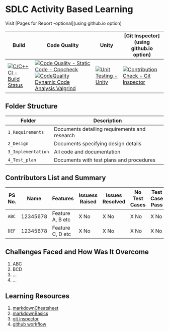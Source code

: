 # SDLC Activity Based Learning

Visit [Pages for Report -optional](using github.io option)

Build | Code Quality | Unity | [Git Inspector](using github.io option)
------|----------|-------|--------------
[![C/C++ CI - Build Status](https://github.com/pramanikpatel/Analyse_Control_System/actions/workflows/c-cpp.yml/badge.svg?branch=main)](https://github.com/pramanikpatel/Analyse_Control_System/actions/workflows/c-cpp.yml) | [![Code Quality - Static Code - Cppcheck](https://github.com/pramanikpatel/Analyse_Control_System/actions/workflows/cppcheck.yml/badge.svg?branch=main)](https://github.com/pramanikpatel/Analyse_Control_System/actions/workflows/cppcheck.yml) [![CodeQuality Dynamic Code Analysis Valgrind](https://github.com/pramanikpatel/Analyse_Control_System/actions/workflows/CodeQuality_Dynamic.yml/badge.svg)](https://github.com/pramanikpatel/Analyse_Control_System/actions/workflows/CodeQuality_Dynamic.yml)| [![Unit Testing - Unity](https://github.com/pramanikpatel/Analyse_Control_System/actions/workflows/unity.yml/badge.svg?branch=main)](https://github.com/pramanikpatel/Analyse_Control_System/actions/workflows/unity.yml)| [![Contribution Check - Git Inspector](https://github.com/pramanikpatel/Analyse_Control_System/actions/workflows/gitinspector.yml/badge.svg?branch=main)](https://github.com/pramanikpatel/Analyse_Control_System/actions/workflows/gitinspector.yml)

## Folder Structure
Folder             | Description
-------------------| -----------------------------------------
`1_Requirements`   | Documents detailing requirements and research
`2_Design`         | Documents specifying design details
`3_Implementation` | All code and documentation
`4_Test_plan`      | Documents with test plans and procedures

## Contributors List and Summary

PS No. |  Name   |    Features    | Issuess Raised |Issues Resolved|No Test Cases|Test Case Pass
-------|---------|----------------|----------------|---------------|-------------|--------------
`ABC` | 12345678  | Feature A, B etc    | X No     | X No   |X No   |X No     
`DEF` | 12345678  | Feature C, D etc    | X No     | X No   |X No   |X No     

## Challenges Faced and How Was It Overcome

1. ABC
2. BCD
3. ...
4. ...

## Learning Resources
1. [markdownCheatsheet](https://github.com/adam-p/markdown-here/wiki/Markdown-Cheatsheet)
2. [markdownBasics](https://guides.github.com/features/mastering-markdown/)
3. [git inspector](https://github.com/ejwa/gitinspector.git)
4. [github workflow](https://docs.github.com/en/actions/learn-github-action)

